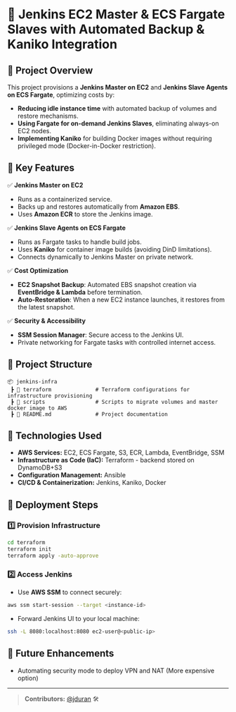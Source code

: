 # 🚀 Jenkins EC2 Master & ECS Fargate Slaves with Automated Backup & Kaniko Integration

## 📌 Project Overview
This project provisions a **Jenkins Master on EC2** and **Jenkins Slave Agents on ECS Fargate**, optimizing costs by:
- **Reducing idle instance time** with automated backup of volumes and restore mechanisms.
- **Using Fargate for on-demand Jenkins Slaves**, eliminating always-on EC2 nodes.
- **Implementing Kaniko** for building Docker images without requiring privileged mode (Docker-in-Docker restriction).


## 🎯 Key Features
✅ **Jenkins Master on EC2**
- Runs as a containerized service.
- Backs up and restores automatically from **Amazon EBS**.
- Uses **Amazon ECR** to store the Jenkins image.

✅ **Jenkins Slave Agents on ECS Fargate**
- Runs as Fargate tasks to handle build jobs.
- Uses **Kaniko** for container image builds (avoiding DinD limitations).
- Connects dynamically to Jenkins Master on private network.

✅ **Cost Optimization**
- **EC2 Snapshot Backup**: Automated EBS snapshot creation via **EventBridge & Lambda** before termination.
- **Auto-Restoration**: When a new EC2 instance launches, it restores from the latest snapshot.

✅ **Security & Accessibility**
- **SSM Session Manager**: Secure access to the Jenkins UI.
- Private networking for Fargate tasks with controlled internet access.

## 📂 Project Structure
```
📦 jenkins-infra
 ┣ 📂 terraform              # Terraform configurations for infrastructure provisioning
 ┣ 📂 scripts                # Scripts to migrate volumes and master docker image to AWS
 ┣ 📜 README.md              # Project documentation
```

## 🔧 Technologies Used
- **AWS Services:** EC2, ECS Fargate, S3, ECR, Lambda, EventBridge, SSM
- **Infrastructure as Code (IaC):** Terraform - backend stored on DynamoDB+S3
- **Configuration Management:** Ansible
- **CI/CD & Containerization:** Jenkins, Kaniko, Docker

## 🚀 Deployment Steps
### 1️⃣ Provision Infrastructure
```sh
cd terraform
terraform init
terraform apply -auto-approve
```
### 2️⃣ Access Jenkins
- Use **AWS SSM** to connect securely:
```sh
aws ssm start-session --target <instance-id>
```
- Forward Jenkins UI to your local machine:
```sh
ssh -L 8080:localhost:8080 ec2-user@<public-ip>
```

## 📌 Future Enhancements
- Automating security mode to deploy VPN and NAT (More expensive option)

---

> **Contributors:** [@jduran](https://github.com/jduran) 🛠️
